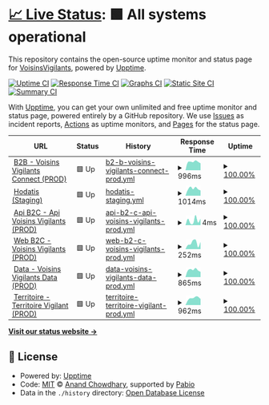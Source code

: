 # [📈 Live Status](https://VoisinsVigilants.github.io/upptime_production): <!--live status--> **🟩 All systems operational**

This repository contains the open-source uptime monitor and status page for [VoisinsVigilants](https://VoisinsVigilants.github.io/upptime_production), powered by [Upptime](https://github.com/upptime/upptime).

[![Uptime CI](https://github.com/VoisinsVigilants/upptime_production/workflows/Uptime%20CI/badge.svg)](https://github.com/VoisinsVigilants/upptime_production/actions?query=workflow%3A%22Uptime+CI%22)
[![Response Time CI](https://github.com/VoisinsVigilants/upptime_production/workflows/Response%20Time%20CI/badge.svg)](https://github.com/VoisinsVigilants/upptime_production/actions?query=workflow%3A%22Response+Time+CI%22)
[![Graphs CI](https://github.com/VoisinsVigilants/upptime_production/workflows/Graphs%20CI/badge.svg)](https://github.com/VoisinsVigilants/upptime_production/actions?query=workflow%3A%22Graphs+CI%22)
[![Static Site CI](https://github.com/VoisinsVigilants/upptime_production/workflows/Static%20Site%20CI/badge.svg)](https://github.com/VoisinsVigilants/upptime_production/actions?query=workflow%3A%22Static+Site+CI%22)
[![Summary CI](https://github.com/VoisinsVigilants/upptime_production/workflows/Summary%20CI/badge.svg)](https://github.com/VoisinsVigilants/upptime_production/actions?query=workflow%3A%22Summary+CI%22)

With [Upptime](https://upptime.js.org), you can get your own unlimited and free uptime monitor and status page, powered entirely by a GitHub repository. We use [Issues](https://github.com/VoisinsVigilants/upptime_production/issues) as incident reports, [Actions](https://github.com/VoisinsVigilants/upptime_production/actions) as uptime monitors, and [Pages](https://VoisinsVigilants.github.io/upptime_production) for the status page.

<!--start: status pages-->
<!-- This summary is generated by Upptime (https://github.com/upptime/upptime) -->
<!-- Do not edit this manually, your changes will be overwritten -->
<!-- prettier-ignore -->
| URL | Status | History | Response Time | Uptime |
| --- | ------ | ------- | ------------- | ------ |
| <img alt="" src="https://icons.duckduckgo.com/ip3/voisinsvigilants-connect.org.ico" height="13"> [B2B - Voisins Vigilants Connect (PROD)](https://voisinsvigilants-connect.org) | 🟩 Up | [b2-b-voisins-vigilants-connect-prod.yml](https://github.com/VoisinsVigilants/upptime_production/commits/HEAD/history/b2-b-voisins-vigilants-connect-prod.yml) | <details><summary><img alt="Response time graph" src="./graphs/b2-b-voisins-vigilants-connect-prod/response-time-week.png" height="20"> 996ms</summary><br><a href="https://VoisinsVigilants.github.io/upptime_production/history/b2-b-voisins-vigilants-connect-prod"><img alt="Response time 996" src="https://img.shields.io/endpoint?url=https%3A%2F%2Fraw.githubusercontent.com%2FVoisinsVigilants%2Fupptime_production%2FHEAD%2Fapi%2Fb2-b-voisins-vigilants-connect-prod%2Fresponse-time.json"></a><br><a href="https://VoisinsVigilants.github.io/upptime_production/history/b2-b-voisins-vigilants-connect-prod"><img alt="24-hour response time 997" src="https://img.shields.io/endpoint?url=https%3A%2F%2Fraw.githubusercontent.com%2FVoisinsVigilants%2Fupptime_production%2FHEAD%2Fapi%2Fb2-b-voisins-vigilants-connect-prod%2Fresponse-time-day.json"></a><br><a href="https://VoisinsVigilants.github.io/upptime_production/history/b2-b-voisins-vigilants-connect-prod"><img alt="7-day response time 996" src="https://img.shields.io/endpoint?url=https%3A%2F%2Fraw.githubusercontent.com%2FVoisinsVigilants%2Fupptime_production%2FHEAD%2Fapi%2Fb2-b-voisins-vigilants-connect-prod%2Fresponse-time-week.json"></a><br><a href="https://VoisinsVigilants.github.io/upptime_production/history/b2-b-voisins-vigilants-connect-prod"><img alt="30-day response time 996" src="https://img.shields.io/endpoint?url=https%3A%2F%2Fraw.githubusercontent.com%2FVoisinsVigilants%2Fupptime_production%2FHEAD%2Fapi%2Fb2-b-voisins-vigilants-connect-prod%2Fresponse-time-month.json"></a><br><a href="https://VoisinsVigilants.github.io/upptime_production/history/b2-b-voisins-vigilants-connect-prod"><img alt="1-year response time 996" src="https://img.shields.io/endpoint?url=https%3A%2F%2Fraw.githubusercontent.com%2FVoisinsVigilants%2Fupptime_production%2FHEAD%2Fapi%2Fb2-b-voisins-vigilants-connect-prod%2Fresponse-time-year.json"></a></details> | <details><summary><a href="https://VoisinsVigilants.github.io/upptime_production/history/b2-b-voisins-vigilants-connect-prod">100.00%</a></summary><a href="https://VoisinsVigilants.github.io/upptime_production/history/b2-b-voisins-vigilants-connect-prod"><img alt="All-time uptime 100.00%" src="https://img.shields.io/endpoint?url=https%3A%2F%2Fraw.githubusercontent.com%2FVoisinsVigilants%2Fupptime_production%2FHEAD%2Fapi%2Fb2-b-voisins-vigilants-connect-prod%2Fuptime.json"></a><br><a href="https://VoisinsVigilants.github.io/upptime_production/history/b2-b-voisins-vigilants-connect-prod"><img alt="24-hour uptime 100.00%" src="https://img.shields.io/endpoint?url=https%3A%2F%2Fraw.githubusercontent.com%2FVoisinsVigilants%2Fupptime_production%2FHEAD%2Fapi%2Fb2-b-voisins-vigilants-connect-prod%2Fuptime-day.json"></a><br><a href="https://VoisinsVigilants.github.io/upptime_production/history/b2-b-voisins-vigilants-connect-prod"><img alt="7-day uptime 100.00%" src="https://img.shields.io/endpoint?url=https%3A%2F%2Fraw.githubusercontent.com%2FVoisinsVigilants%2Fupptime_production%2FHEAD%2Fapi%2Fb2-b-voisins-vigilants-connect-prod%2Fuptime-week.json"></a><br><a href="https://VoisinsVigilants.github.io/upptime_production/history/b2-b-voisins-vigilants-connect-prod"><img alt="30-day uptime 100.00%" src="https://img.shields.io/endpoint?url=https%3A%2F%2Fraw.githubusercontent.com%2FVoisinsVigilants%2Fupptime_production%2FHEAD%2Fapi%2Fb2-b-voisins-vigilants-connect-prod%2Fuptime-month.json"></a><br><a href="https://VoisinsVigilants.github.io/upptime_production/history/b2-b-voisins-vigilants-connect-prod"><img alt="1-year uptime 100.00%" src="https://img.shields.io/endpoint?url=https%3A%2F%2Fraw.githubusercontent.com%2FVoisinsVigilants%2Fupptime_production%2FHEAD%2Fapi%2Fb2-b-voisins-vigilants-connect-prod%2Fuptime-year.json"></a></details>
| <img alt="" src="https://icons.duckduckgo.com/ip3/hodatis.com.ico" height="13"> [Hodatis (Staging)](https://hodatis.com) | 🟩 Up | [hodatis-staging.yml](https://github.com/VoisinsVigilants/upptime_production/commits/HEAD/history/hodatis-staging.yml) | <details><summary><img alt="Response time graph" src="./graphs/hodatis-staging/response-time-week.png" height="20"> 1014ms</summary><br><a href="https://VoisinsVigilants.github.io/upptime_production/history/hodatis-staging"><img alt="Response time 1014" src="https://img.shields.io/endpoint?url=https%3A%2F%2Fraw.githubusercontent.com%2FVoisinsVigilants%2Fupptime_production%2FHEAD%2Fapi%2Fhodatis-staging%2Fresponse-time.json"></a><br><a href="https://VoisinsVigilants.github.io/upptime_production/history/hodatis-staging"><img alt="24-hour response time 795" src="https://img.shields.io/endpoint?url=https%3A%2F%2Fraw.githubusercontent.com%2FVoisinsVigilants%2Fupptime_production%2FHEAD%2Fapi%2Fhodatis-staging%2Fresponse-time-day.json"></a><br><a href="https://VoisinsVigilants.github.io/upptime_production/history/hodatis-staging"><img alt="7-day response time 1014" src="https://img.shields.io/endpoint?url=https%3A%2F%2Fraw.githubusercontent.com%2FVoisinsVigilants%2Fupptime_production%2FHEAD%2Fapi%2Fhodatis-staging%2Fresponse-time-week.json"></a><br><a href="https://VoisinsVigilants.github.io/upptime_production/history/hodatis-staging"><img alt="30-day response time 1014" src="https://img.shields.io/endpoint?url=https%3A%2F%2Fraw.githubusercontent.com%2FVoisinsVigilants%2Fupptime_production%2FHEAD%2Fapi%2Fhodatis-staging%2Fresponse-time-month.json"></a><br><a href="https://VoisinsVigilants.github.io/upptime_production/history/hodatis-staging"><img alt="1-year response time 1014" src="https://img.shields.io/endpoint?url=https%3A%2F%2Fraw.githubusercontent.com%2FVoisinsVigilants%2Fupptime_production%2FHEAD%2Fapi%2Fhodatis-staging%2Fresponse-time-year.json"></a></details> | <details><summary><a href="https://VoisinsVigilants.github.io/upptime_production/history/hodatis-staging">100.00%</a></summary><a href="https://VoisinsVigilants.github.io/upptime_production/history/hodatis-staging"><img alt="All-time uptime 100.00%" src="https://img.shields.io/endpoint?url=https%3A%2F%2Fraw.githubusercontent.com%2FVoisinsVigilants%2Fupptime_production%2FHEAD%2Fapi%2Fhodatis-staging%2Fuptime.json"></a><br><a href="https://VoisinsVigilants.github.io/upptime_production/history/hodatis-staging"><img alt="24-hour uptime 100.00%" src="https://img.shields.io/endpoint?url=https%3A%2F%2Fraw.githubusercontent.com%2FVoisinsVigilants%2Fupptime_production%2FHEAD%2Fapi%2Fhodatis-staging%2Fuptime-day.json"></a><br><a href="https://VoisinsVigilants.github.io/upptime_production/history/hodatis-staging"><img alt="7-day uptime 100.00%" src="https://img.shields.io/endpoint?url=https%3A%2F%2Fraw.githubusercontent.com%2FVoisinsVigilants%2Fupptime_production%2FHEAD%2Fapi%2Fhodatis-staging%2Fuptime-week.json"></a><br><a href="https://VoisinsVigilants.github.io/upptime_production/history/hodatis-staging"><img alt="30-day uptime 100.00%" src="https://img.shields.io/endpoint?url=https%3A%2F%2Fraw.githubusercontent.com%2FVoisinsVigilants%2Fupptime_production%2FHEAD%2Fapi%2Fhodatis-staging%2Fuptime-month.json"></a><br><a href="https://VoisinsVigilants.github.io/upptime_production/history/hodatis-staging"><img alt="1-year uptime 100.00%" src="https://img.shields.io/endpoint?url=https%3A%2F%2Fraw.githubusercontent.com%2FVoisinsVigilants%2Fupptime_production%2FHEAD%2Fapi%2Fhodatis-staging%2Fuptime-year.json"></a></details>
| <img alt="" src="https://icons.duckduckgo.com/ip3/null.ico" height="13"> [Api B2C - Api Voisins Vigilants (PROD)](api-flutter.voisinsvigilants.org) | 🟩 Up | [api-b2-c-api-voisins-vigilants-prod.yml](https://github.com/VoisinsVigilants/upptime_production/commits/HEAD/history/api-b2-c-api-voisins-vigilants-prod.yml) | <details><summary><img alt="Response time graph" src="./graphs/api-b2-c-api-voisins-vigilants-prod/response-time-week.png" height="20"> 4ms</summary><br><a href="https://VoisinsVigilants.github.io/upptime_production/history/api-b2-c-api-voisins-vigilants-prod"><img alt="Response time 4" src="https://img.shields.io/endpoint?url=https%3A%2F%2Fraw.githubusercontent.com%2FVoisinsVigilants%2Fupptime_production%2FHEAD%2Fapi%2Fapi-b2-c-api-voisins-vigilants-prod%2Fresponse-time.json"></a><br><a href="https://VoisinsVigilants.github.io/upptime_production/history/api-b2-c-api-voisins-vigilants-prod"><img alt="24-hour response time 2" src="https://img.shields.io/endpoint?url=https%3A%2F%2Fraw.githubusercontent.com%2FVoisinsVigilants%2Fupptime_production%2FHEAD%2Fapi%2Fapi-b2-c-api-voisins-vigilants-prod%2Fresponse-time-day.json"></a><br><a href="https://VoisinsVigilants.github.io/upptime_production/history/api-b2-c-api-voisins-vigilants-prod"><img alt="7-day response time 4" src="https://img.shields.io/endpoint?url=https%3A%2F%2Fraw.githubusercontent.com%2FVoisinsVigilants%2Fupptime_production%2FHEAD%2Fapi%2Fapi-b2-c-api-voisins-vigilants-prod%2Fresponse-time-week.json"></a><br><a href="https://VoisinsVigilants.github.io/upptime_production/history/api-b2-c-api-voisins-vigilants-prod"><img alt="30-day response time 4" src="https://img.shields.io/endpoint?url=https%3A%2F%2Fraw.githubusercontent.com%2FVoisinsVigilants%2Fupptime_production%2FHEAD%2Fapi%2Fapi-b2-c-api-voisins-vigilants-prod%2Fresponse-time-month.json"></a><br><a href="https://VoisinsVigilants.github.io/upptime_production/history/api-b2-c-api-voisins-vigilants-prod"><img alt="1-year response time 4" src="https://img.shields.io/endpoint?url=https%3A%2F%2Fraw.githubusercontent.com%2FVoisinsVigilants%2Fupptime_production%2FHEAD%2Fapi%2Fapi-b2-c-api-voisins-vigilants-prod%2Fresponse-time-year.json"></a></details> | <details><summary><a href="https://VoisinsVigilants.github.io/upptime_production/history/api-b2-c-api-voisins-vigilants-prod">100.00%</a></summary><a href="https://VoisinsVigilants.github.io/upptime_production/history/api-b2-c-api-voisins-vigilants-prod"><img alt="All-time uptime 100.00%" src="https://img.shields.io/endpoint?url=https%3A%2F%2Fraw.githubusercontent.com%2FVoisinsVigilants%2Fupptime_production%2FHEAD%2Fapi%2Fapi-b2-c-api-voisins-vigilants-prod%2Fuptime.json"></a><br><a href="https://VoisinsVigilants.github.io/upptime_production/history/api-b2-c-api-voisins-vigilants-prod"><img alt="24-hour uptime 100.00%" src="https://img.shields.io/endpoint?url=https%3A%2F%2Fraw.githubusercontent.com%2FVoisinsVigilants%2Fupptime_production%2FHEAD%2Fapi%2Fapi-b2-c-api-voisins-vigilants-prod%2Fuptime-day.json"></a><br><a href="https://VoisinsVigilants.github.io/upptime_production/history/api-b2-c-api-voisins-vigilants-prod"><img alt="7-day uptime 100.00%" src="https://img.shields.io/endpoint?url=https%3A%2F%2Fraw.githubusercontent.com%2FVoisinsVigilants%2Fupptime_production%2FHEAD%2Fapi%2Fapi-b2-c-api-voisins-vigilants-prod%2Fuptime-week.json"></a><br><a href="https://VoisinsVigilants.github.io/upptime_production/history/api-b2-c-api-voisins-vigilants-prod"><img alt="30-day uptime 100.00%" src="https://img.shields.io/endpoint?url=https%3A%2F%2Fraw.githubusercontent.com%2FVoisinsVigilants%2Fupptime_production%2FHEAD%2Fapi%2Fapi-b2-c-api-voisins-vigilants-prod%2Fuptime-month.json"></a><br><a href="https://VoisinsVigilants.github.io/upptime_production/history/api-b2-c-api-voisins-vigilants-prod"><img alt="1-year uptime 100.00%" src="https://img.shields.io/endpoint?url=https%3A%2F%2Fraw.githubusercontent.com%2FVoisinsVigilants%2Fupptime_production%2FHEAD%2Fapi%2Fapi-b2-c-api-voisins-vigilants-prod%2Fuptime-year.json"></a></details>
| <img alt="" src="https://icons.duckduckgo.com/ip3/app.voisinsvigilants.org.ico" height="13"> [Web B2C - Voisins Vigilants (PROD)](https://app.voisinsvigilants.org) | 🟩 Up | [web-b2-c-voisins-vigilants-prod.yml](https://github.com/VoisinsVigilants/upptime_production/commits/HEAD/history/web-b2-c-voisins-vigilants-prod.yml) | <details><summary><img alt="Response time graph" src="./graphs/web-b2-c-voisins-vigilants-prod/response-time-week.png" height="20"> 252ms</summary><br><a href="https://VoisinsVigilants.github.io/upptime_production/history/web-b2-c-voisins-vigilants-prod"><img alt="Response time 252" src="https://img.shields.io/endpoint?url=https%3A%2F%2Fraw.githubusercontent.com%2FVoisinsVigilants%2Fupptime_production%2FHEAD%2Fapi%2Fweb-b2-c-voisins-vigilants-prod%2Fresponse-time.json"></a><br><a href="https://VoisinsVigilants.github.io/upptime_production/history/web-b2-c-voisins-vigilants-prod"><img alt="24-hour response time 201" src="https://img.shields.io/endpoint?url=https%3A%2F%2Fraw.githubusercontent.com%2FVoisinsVigilants%2Fupptime_production%2FHEAD%2Fapi%2Fweb-b2-c-voisins-vigilants-prod%2Fresponse-time-day.json"></a><br><a href="https://VoisinsVigilants.github.io/upptime_production/history/web-b2-c-voisins-vigilants-prod"><img alt="7-day response time 252" src="https://img.shields.io/endpoint?url=https%3A%2F%2Fraw.githubusercontent.com%2FVoisinsVigilants%2Fupptime_production%2FHEAD%2Fapi%2Fweb-b2-c-voisins-vigilants-prod%2Fresponse-time-week.json"></a><br><a href="https://VoisinsVigilants.github.io/upptime_production/history/web-b2-c-voisins-vigilants-prod"><img alt="30-day response time 252" src="https://img.shields.io/endpoint?url=https%3A%2F%2Fraw.githubusercontent.com%2FVoisinsVigilants%2Fupptime_production%2FHEAD%2Fapi%2Fweb-b2-c-voisins-vigilants-prod%2Fresponse-time-month.json"></a><br><a href="https://VoisinsVigilants.github.io/upptime_production/history/web-b2-c-voisins-vigilants-prod"><img alt="1-year response time 252" src="https://img.shields.io/endpoint?url=https%3A%2F%2Fraw.githubusercontent.com%2FVoisinsVigilants%2Fupptime_production%2FHEAD%2Fapi%2Fweb-b2-c-voisins-vigilants-prod%2Fresponse-time-year.json"></a></details> | <details><summary><a href="https://VoisinsVigilants.github.io/upptime_production/history/web-b2-c-voisins-vigilants-prod">100.00%</a></summary><a href="https://VoisinsVigilants.github.io/upptime_production/history/web-b2-c-voisins-vigilants-prod"><img alt="All-time uptime 100.00%" src="https://img.shields.io/endpoint?url=https%3A%2F%2Fraw.githubusercontent.com%2FVoisinsVigilants%2Fupptime_production%2FHEAD%2Fapi%2Fweb-b2-c-voisins-vigilants-prod%2Fuptime.json"></a><br><a href="https://VoisinsVigilants.github.io/upptime_production/history/web-b2-c-voisins-vigilants-prod"><img alt="24-hour uptime 100.00%" src="https://img.shields.io/endpoint?url=https%3A%2F%2Fraw.githubusercontent.com%2FVoisinsVigilants%2Fupptime_production%2FHEAD%2Fapi%2Fweb-b2-c-voisins-vigilants-prod%2Fuptime-day.json"></a><br><a href="https://VoisinsVigilants.github.io/upptime_production/history/web-b2-c-voisins-vigilants-prod"><img alt="7-day uptime 100.00%" src="https://img.shields.io/endpoint?url=https%3A%2F%2Fraw.githubusercontent.com%2FVoisinsVigilants%2Fupptime_production%2FHEAD%2Fapi%2Fweb-b2-c-voisins-vigilants-prod%2Fuptime-week.json"></a><br><a href="https://VoisinsVigilants.github.io/upptime_production/history/web-b2-c-voisins-vigilants-prod"><img alt="30-day uptime 100.00%" src="https://img.shields.io/endpoint?url=https%3A%2F%2Fraw.githubusercontent.com%2FVoisinsVigilants%2Fupptime_production%2FHEAD%2Fapi%2Fweb-b2-c-voisins-vigilants-prod%2Fuptime-month.json"></a><br><a href="https://VoisinsVigilants.github.io/upptime_production/history/web-b2-c-voisins-vigilants-prod"><img alt="1-year uptime 100.00%" src="https://img.shields.io/endpoint?url=https%3A%2F%2Fraw.githubusercontent.com%2FVoisinsVigilants%2Fupptime_production%2FHEAD%2Fapi%2Fweb-b2-c-voisins-vigilants-prod%2Fuptime-year.json"></a></details>
| <img alt="" src="https://icons.duckduckgo.com/ip3/voisinsvigilants-data.org.ico" height="13"> [Data - Voisins Vigilants Data (PROD)](https://voisinsvigilants-data.org/) | 🟩 Up | [data-voisins-vigilants-data-prod.yml](https://github.com/VoisinsVigilants/upptime_production/commits/HEAD/history/data-voisins-vigilants-data-prod.yml) | <details><summary><img alt="Response time graph" src="./graphs/data-voisins-vigilants-data-prod/response-time-week.png" height="20"> 865ms</summary><br><a href="https://VoisinsVigilants.github.io/upptime_production/history/data-voisins-vigilants-data-prod"><img alt="Response time 865" src="https://img.shields.io/endpoint?url=https%3A%2F%2Fraw.githubusercontent.com%2FVoisinsVigilants%2Fupptime_production%2FHEAD%2Fapi%2Fdata-voisins-vigilants-data-prod%2Fresponse-time.json"></a><br><a href="https://VoisinsVigilants.github.io/upptime_production/history/data-voisins-vigilants-data-prod"><img alt="24-hour response time 868" src="https://img.shields.io/endpoint?url=https%3A%2F%2Fraw.githubusercontent.com%2FVoisinsVigilants%2Fupptime_production%2FHEAD%2Fapi%2Fdata-voisins-vigilants-data-prod%2Fresponse-time-day.json"></a><br><a href="https://VoisinsVigilants.github.io/upptime_production/history/data-voisins-vigilants-data-prod"><img alt="7-day response time 865" src="https://img.shields.io/endpoint?url=https%3A%2F%2Fraw.githubusercontent.com%2FVoisinsVigilants%2Fupptime_production%2FHEAD%2Fapi%2Fdata-voisins-vigilants-data-prod%2Fresponse-time-week.json"></a><br><a href="https://VoisinsVigilants.github.io/upptime_production/history/data-voisins-vigilants-data-prod"><img alt="30-day response time 865" src="https://img.shields.io/endpoint?url=https%3A%2F%2Fraw.githubusercontent.com%2FVoisinsVigilants%2Fupptime_production%2FHEAD%2Fapi%2Fdata-voisins-vigilants-data-prod%2Fresponse-time-month.json"></a><br><a href="https://VoisinsVigilants.github.io/upptime_production/history/data-voisins-vigilants-data-prod"><img alt="1-year response time 865" src="https://img.shields.io/endpoint?url=https%3A%2F%2Fraw.githubusercontent.com%2FVoisinsVigilants%2Fupptime_production%2FHEAD%2Fapi%2Fdata-voisins-vigilants-data-prod%2Fresponse-time-year.json"></a></details> | <details><summary><a href="https://VoisinsVigilants.github.io/upptime_production/history/data-voisins-vigilants-data-prod">100.00%</a></summary><a href="https://VoisinsVigilants.github.io/upptime_production/history/data-voisins-vigilants-data-prod"><img alt="All-time uptime 100.00%" src="https://img.shields.io/endpoint?url=https%3A%2F%2Fraw.githubusercontent.com%2FVoisinsVigilants%2Fupptime_production%2FHEAD%2Fapi%2Fdata-voisins-vigilants-data-prod%2Fuptime.json"></a><br><a href="https://VoisinsVigilants.github.io/upptime_production/history/data-voisins-vigilants-data-prod"><img alt="24-hour uptime 100.00%" src="https://img.shields.io/endpoint?url=https%3A%2F%2Fraw.githubusercontent.com%2FVoisinsVigilants%2Fupptime_production%2FHEAD%2Fapi%2Fdata-voisins-vigilants-data-prod%2Fuptime-day.json"></a><br><a href="https://VoisinsVigilants.github.io/upptime_production/history/data-voisins-vigilants-data-prod"><img alt="7-day uptime 100.00%" src="https://img.shields.io/endpoint?url=https%3A%2F%2Fraw.githubusercontent.com%2FVoisinsVigilants%2Fupptime_production%2FHEAD%2Fapi%2Fdata-voisins-vigilants-data-prod%2Fuptime-week.json"></a><br><a href="https://VoisinsVigilants.github.io/upptime_production/history/data-voisins-vigilants-data-prod"><img alt="30-day uptime 100.00%" src="https://img.shields.io/endpoint?url=https%3A%2F%2Fraw.githubusercontent.com%2FVoisinsVigilants%2Fupptime_production%2FHEAD%2Fapi%2Fdata-voisins-vigilants-data-prod%2Fuptime-month.json"></a><br><a href="https://VoisinsVigilants.github.io/upptime_production/history/data-voisins-vigilants-data-prod"><img alt="1-year uptime 100.00%" src="https://img.shields.io/endpoint?url=https%3A%2F%2Fraw.githubusercontent.com%2FVoisinsVigilants%2Fupptime_production%2FHEAD%2Fapi%2Fdata-voisins-vigilants-data-prod%2Fuptime-year.json"></a></details>
| <img alt="" src="https://icons.duckduckgo.com/ip3/territoirevigilant.org.ico" height="13"> [Territoire - Territoire Vigilant (PROD)](https://territoirevigilant.org) | 🟩 Up | [territoire-territoire-vigilant-prod.yml](https://github.com/VoisinsVigilants/upptime_production/commits/HEAD/history/territoire-territoire-vigilant-prod.yml) | <details><summary><img alt="Response time graph" src="./graphs/territoire-territoire-vigilant-prod/response-time-week.png" height="20"> 962ms</summary><br><a href="https://VoisinsVigilants.github.io/upptime_production/history/territoire-territoire-vigilant-prod"><img alt="Response time 962" src="https://img.shields.io/endpoint?url=https%3A%2F%2Fraw.githubusercontent.com%2FVoisinsVigilants%2Fupptime_production%2FHEAD%2Fapi%2Fterritoire-territoire-vigilant-prod%2Fresponse-time.json"></a><br><a href="https://VoisinsVigilants.github.io/upptime_production/history/territoire-territoire-vigilant-prod"><img alt="24-hour response time 1011" src="https://img.shields.io/endpoint?url=https%3A%2F%2Fraw.githubusercontent.com%2FVoisinsVigilants%2Fupptime_production%2FHEAD%2Fapi%2Fterritoire-territoire-vigilant-prod%2Fresponse-time-day.json"></a><br><a href="https://VoisinsVigilants.github.io/upptime_production/history/territoire-territoire-vigilant-prod"><img alt="7-day response time 962" src="https://img.shields.io/endpoint?url=https%3A%2F%2Fraw.githubusercontent.com%2FVoisinsVigilants%2Fupptime_production%2FHEAD%2Fapi%2Fterritoire-territoire-vigilant-prod%2Fresponse-time-week.json"></a><br><a href="https://VoisinsVigilants.github.io/upptime_production/history/territoire-territoire-vigilant-prod"><img alt="30-day response time 962" src="https://img.shields.io/endpoint?url=https%3A%2F%2Fraw.githubusercontent.com%2FVoisinsVigilants%2Fupptime_production%2FHEAD%2Fapi%2Fterritoire-territoire-vigilant-prod%2Fresponse-time-month.json"></a><br><a href="https://VoisinsVigilants.github.io/upptime_production/history/territoire-territoire-vigilant-prod"><img alt="1-year response time 962" src="https://img.shields.io/endpoint?url=https%3A%2F%2Fraw.githubusercontent.com%2FVoisinsVigilants%2Fupptime_production%2FHEAD%2Fapi%2Fterritoire-territoire-vigilant-prod%2Fresponse-time-year.json"></a></details> | <details><summary><a href="https://VoisinsVigilants.github.io/upptime_production/history/territoire-territoire-vigilant-prod">100.00%</a></summary><a href="https://VoisinsVigilants.github.io/upptime_production/history/territoire-territoire-vigilant-prod"><img alt="All-time uptime 100.00%" src="https://img.shields.io/endpoint?url=https%3A%2F%2Fraw.githubusercontent.com%2FVoisinsVigilants%2Fupptime_production%2FHEAD%2Fapi%2Fterritoire-territoire-vigilant-prod%2Fuptime.json"></a><br><a href="https://VoisinsVigilants.github.io/upptime_production/history/territoire-territoire-vigilant-prod"><img alt="24-hour uptime 100.00%" src="https://img.shields.io/endpoint?url=https%3A%2F%2Fraw.githubusercontent.com%2FVoisinsVigilants%2Fupptime_production%2FHEAD%2Fapi%2Fterritoire-territoire-vigilant-prod%2Fuptime-day.json"></a><br><a href="https://VoisinsVigilants.github.io/upptime_production/history/territoire-territoire-vigilant-prod"><img alt="7-day uptime 100.00%" src="https://img.shields.io/endpoint?url=https%3A%2F%2Fraw.githubusercontent.com%2FVoisinsVigilants%2Fupptime_production%2FHEAD%2Fapi%2Fterritoire-territoire-vigilant-prod%2Fuptime-week.json"></a><br><a href="https://VoisinsVigilants.github.io/upptime_production/history/territoire-territoire-vigilant-prod"><img alt="30-day uptime 100.00%" src="https://img.shields.io/endpoint?url=https%3A%2F%2Fraw.githubusercontent.com%2FVoisinsVigilants%2Fupptime_production%2FHEAD%2Fapi%2Fterritoire-territoire-vigilant-prod%2Fuptime-month.json"></a><br><a href="https://VoisinsVigilants.github.io/upptime_production/history/territoire-territoire-vigilant-prod"><img alt="1-year uptime 100.00%" src="https://img.shields.io/endpoint?url=https%3A%2F%2Fraw.githubusercontent.com%2FVoisinsVigilants%2Fupptime_production%2FHEAD%2Fapi%2Fterritoire-territoire-vigilant-prod%2Fuptime-year.json"></a></details>

<!--end: status pages-->

[**Visit our status website →**](https://VoisinsVigilants.github.io/upptime_production)

## 📄 License

- Powered by: [Upptime](https://github.com/upptime/upptime)
- Code: [MIT](./LICENSE) © [Anand Chowdhary](https://anandchowdhary.com), supported by [Pabio](https://pabio.com)
- Data in the `./history` directory: [Open Database License](https://opendatacommons.org/licenses/odbl/1-0/)
